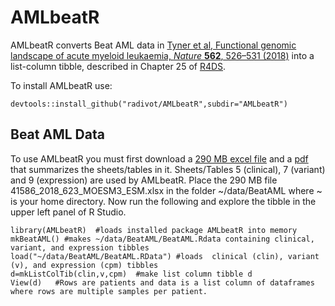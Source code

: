 # AMLbeatR
AMLbeatR converts Beat AML data in 
[Tyner et al, Functional genomic landscape of acute myeloid leukaemia,
*Nature* **562**, 526–531 (2018)](https://www.nature.com/articles/s41586-018-0623-z) into a list-column tibble,
described in Chapter 25 of [R4DS](https://r4ds.had.co.nz/).  

To install AMLbeatR use:  
```
devtools::install_github("radivot/AMLbeatR",subdir="AMLbeatR")
```

## Beat AML Data
To use AMLbeatR you must first download a [290 MB excel file](https://static-content.springer.com/esm/art%3A10.1038%2Fs41586-018-0623-z/MediaObjects/41586_2018_623_MOESM3_ESM.xlsx) and a [pdf](https://static-content.springer.com/esm/art%3A10.1038%2Fs41586-018-0623-z/MediaObjects/41586_2018_623_MOESM1_ESM.pdf) that summarizes the sheets/tables in it. Sheets/Tables 5 (clinical), 7 (variant) and 9 (expression) are used by AMLbeatR. Place the 290 MB file 41586_2018_623_MOESM3_ESM.xlsx in the folder ~/data/BeatAML where ~ is your home directory. Now run the following  and explore the tibble in the upper left panel of R Studio.

```
library(AMLbeatR)  #loads installed package AMLbeatR into memory 
mkBeatAML() #makes ~/data/BeatAML/BeatAML.Rdata containing clinical, variant, and expression tibbles
load("~/data/BeatAML/BeatAML.RData") #loads  clinical (clin), variant (v), and expression (cpm) tibbles  
d=mkListColTib(clin,v,cpm)  #make list column tibble d 
View(d)   #Rows are patients and data is a list column of dataframes where rows are multiple samples per patient.
``` 








